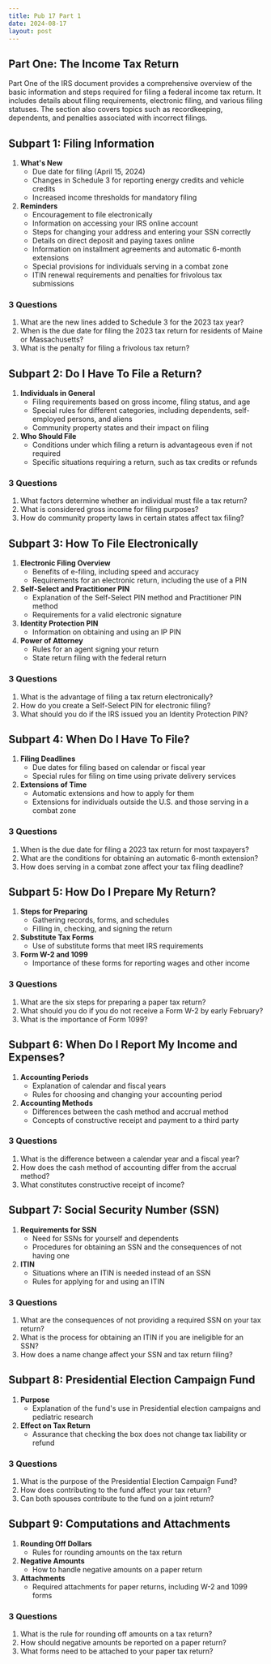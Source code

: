```yaml
---
title: Pub 17 Part 1
date: 2024-08-17
layout: post
---
```


## Part One: The Income Tax Return

Part One of the IRS document provides a comprehensive overview of the basic information and steps required for filing a federal income tax return. It includes details about filing requirements, electronic filing, and various filing statuses. The section also covers topics such as recordkeeping, dependents, and penalties associated with incorrect filings.

## Subpart 1: Filing Information

1. **What's New**
   - Due date for filing (April 15, 2024)
   - Changes in Schedule 3 for reporting energy credits and vehicle credits
   - Increased income thresholds for mandatory filing
2. **Reminders**
   - Encouragement to file electronically
   - Information on accessing your IRS online account
   - Steps for changing your address and entering your SSN correctly
   - Details on direct deposit and paying taxes online
   - Information on installment agreements and automatic 6-month extensions
   - Special provisions for individuals serving in a combat zone
   - ITIN renewal requirements and penalties for frivolous tax submissions

### 3 Questions

1. What are the new lines added to Schedule 3 for the 2023 tax year?
2. When is the due date for filing the 2023 tax return for residents of Maine or Massachusetts?
3. What is the penalty for filing a frivolous tax return?

## Subpart 2: Do I Have To File a Return?

1. **Individuals in General**
   - Filing requirements based on gross income, filing status, and age
   - Special rules for different categories, including dependents, self-employed persons, and aliens
   - Community property states and their impact on filing
2. **Who Should File**
   - Conditions under which filing a return is advantageous even if not required
   - Specific situations requiring a return, such as tax credits or refunds

### 3 Questions

1. What factors determine whether an individual must file a tax return?
2. What is considered gross income for filing purposes?
3. How do community property laws in certain states affect tax filing?

## Subpart 3: How To File Electronically

1. **Electronic Filing Overview**
   - Benefits of e-filing, including speed and accuracy
   - Requirements for an electronic return, including the use of a PIN
2. **Self-Select and Practitioner PIN**
   - Explanation of the Self-Select PIN method and Practitioner PIN method
   - Requirements for a valid electronic signature
3. **Identity Protection PIN**
   - Information on obtaining and using an IP PIN
4. **Power of Attorney**
   - Rules for an agent signing your return
   - State return filing with the federal return

### 3 Questions

1. What is the advantage of filing a tax return electronically?
2. How do you create a Self-Select PIN for electronic filing?
3. What should you do if the IRS issued you an Identity Protection PIN?

## Subpart 4: When Do I Have To File?

1. **Filing Deadlines**
   - Due dates for filing based on calendar or fiscal year
   - Special rules for filing on time using private delivery services
2. **Extensions of Time**
   - Automatic extensions and how to apply for them
   - Extensions for individuals outside the U.S. and those serving in a combat zone

### 3 Questions

1. When is the due date for filing a 2023 tax return for most taxpayers?
2. What are the conditions for obtaining an automatic 6-month extension?
3. How does serving in a combat zone affect your tax filing deadline?

## Subpart 5: How Do I Prepare My Return?

1. **Steps for Preparing**
   - Gathering records, forms, and schedules
   - Filling in, checking, and signing the return
2. **Substitute Tax Forms**
   - Use of substitute forms that meet IRS requirements
3. **Form W-2 and 1099**
   - Importance of these forms for reporting wages and other income

### 3 Questions

1. What are the six steps for preparing a paper tax return?
2. What should you do if you do not receive a Form W-2 by early February?
3. What is the importance of Form 1099?

## Subpart 6: When Do I Report My Income and Expenses?

1. **Accounting Periods**
   - Explanation of calendar and fiscal years
   - Rules for choosing and changing your accounting period
2. **Accounting Methods**
   - Differences between the cash method and accrual method
   - Concepts of constructive receipt and payment to a third party

### 3 Questions

1. What is the difference between a calendar year and a fiscal year?
2. How does the cash method of accounting differ from the accrual method?
3. What constitutes constructive receipt of income?

## Subpart 7: Social Security Number (SSN)

1. **Requirements for SSN**
   - Need for SSNs for yourself and dependents
   - Procedures for obtaining an SSN and the consequences of not having one
2. **ITIN**
   - Situations where an ITIN is needed instead of an SSN
   - Rules for applying for and using an ITIN

### 3 Questions

1. What are the consequences of not providing a required SSN on your tax return?
2. What is the process for obtaining an ITIN if you are ineligible for an SSN?
3. How does a name change affect your SSN and tax return filing?

## Subpart 8: Presidential Election Campaign Fund

1. **Purpose**
   - Explanation of the fund's use in Presidential election campaigns and pediatric research
2. **Effect on Tax Return**
   - Assurance that checking the box does not change tax liability or refund

### 3 Questions

1. What is the purpose of the Presidential Election Campaign Fund?
2. How does contributing to the fund affect your tax return?
3. Can both spouses contribute to the fund on a joint return?

## Subpart 9: Computations and Attachments

1. **Rounding Off Dollars**
   - Rules for rounding amounts on the tax return
2. **Negative Amounts**
   - How to handle negative amounts on a paper return
3. **Attachments**
   - Required attachments for paper returns, including W-2 and 1099 forms

### 3 Questions

1. What is the rule for rounding off amounts on a tax return?
2. How should negative amounts be reported on a paper return?
3. What forms need to be attached to your paper tax return?
